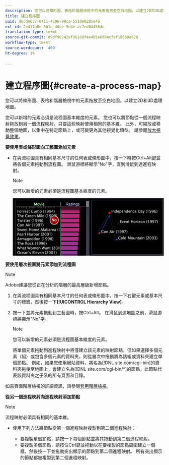 ```yaml
---
description: 您可以將條形圖、表格和階層檢視中的元素拖放至空白地圖，以建立2D和3D處理地圖。
title: 建立程序圖
uuid: dbcde637-0411-4296-99ca-5510e0285e4b
exl-id: 2e417a8e-5b1c-4dce-9e4e-ac7ed044564c
translation-type: tm+mt
source-git-commit: d9df90242ef96188f4e4b5e6d04cfef196b0a628
workflow-type: tm+mt
source-wordcount: '469'
ht-degree: 1%

---
```


# 建立程序圖{#create-a-process-map}

您可以將條形圖、表格和階層檢視中的元素拖放至空白地圖，以建立2D和3D處理地圖。

您可以新增的元素必須是流程圖基本維度的元素。 您也可以將節點從一個流程映射拖放到另一個流程映射，只要這些映射使用相同的基本維。 此外，可縮放或移動整個地圖，以集中在特定節點上，或可變更為其他視覺化類型。 請參閱[放大視覺效果](../../../../home/c-get-started/c-vis/c-zoom-vis.md#concept-7e33670bb5344f78a316f1a84cc20530)。

**要使用表或條形圖向工藝圖添加元素**

* 在與流程圖具有相同基本尺寸的任何表或條形圖中，按一下時按Ctrl+Alt鍵並將各個元素拖動到流程圖。 滑鼠游標將顯示&quot;No&quot;字，直到滑鼠到達進程映射。

   >[!NOTE]
   >
   >您可以新增的元素必須是流程圖基本維度的元素。

   ![](assets/vis_2DProcessMap_addPages.png)

**要使用層次視圖將元素添加到流程圖**

>[!NOTE]
>
>Adobe建議您從正在分析的階層的最高層級新增節點。

1. 在與流程圖具有相同基本尺寸的任何表或條形圖中，按一下右鍵元素或基本尺寸的標籤，然後按一下&#x200B;**[!UICONTROL Hierarchy View]**。
1. 按一下並將元素拖動到工藝圖時，按Ctrl+Alt。 在滑鼠到達地圖之前，滑鼠游標將顯示&quot;No&quot;字。

   >[!NOTE]
   >
   >您可以新增的元素必須是流程圖基本維度的元素。

   將單個元素拖動到進程映射中將僅建立該元素的映射節點，但如果選擇多個元素（組）或包含多個元素的資料夾，則從層次中拖動將為該組或資料夾建立單個節點。 例如，如果您使用網站資料，將名為[!DNL site.com/cgi-bin]的資料夾拖曳至地圖上，會建立名為[!DNL site.com/cgi-bin/*]的節點，此節點代表該資料夾之子系的所有頁面和目錄。

如需頁面階層檢視的詳細資訊，請參閱[套用階層檢視](../../../../home/c-get-started/c-analysis-vis/c-tables/c-hier-vews.md#concept-b461183424a841eb94f8143a0eaf9bff)。

**從另一個進程映射向進程映射添加節點**

>[!NOTE]
>
>流程映射必須具有相同的基本維。

* 使用下列方法將節點從第一個進程映射複製到第二個進程映射：

   * 要複製單個節點，請按一下每個節點並將其拖動到第二個進程映射。
   * 要複製多個節點，請按住Ctrl鍵並拖動以在要複製的節點周圍建立一個框，然後按一下並拖動突出顯示的節點到第二個進程映射。 所有突出顯示的節點都被複製到第二個進程映射。
